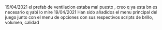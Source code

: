 19/04/2021 el prefab de ventilacion estaba mal puesto , creo q ya esta bn es necesario q yabi lo mire
19/04/2021  Han sido añadidos el menu principal del juego junto con el menu de opciones con sus respectivos scripts de brillo, volumen, calidad
